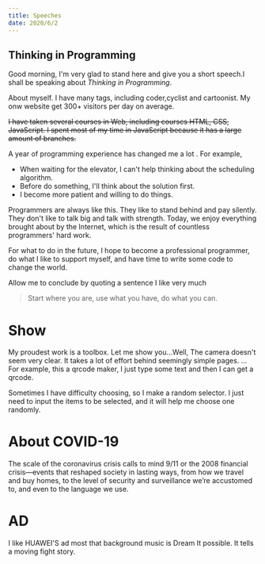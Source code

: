 ```yaml
---
title: Speeches
date: 2020/6/2
---
```


## Thinking in Programming

Good morning, I'm very glad to stand here and give you a short speech.I shall be speaking about _Thinking in Programming_.

About myself. I have many tags, including coder,cyclist and cartoonist. My onw website get 300+ visitors per day on average.

<s>
I have taken several courses in Web, including courses HTML, CSS, JavaScript. I spent most of my time in JavaScript because it has a large amount of branches. 
</s>

A year of programming experience has changed me a lot
. For example,

-   When waiting for the elevator, I can't help thinking about the scheduling algorithm.
-   Before do something, I'll think about the solution first.
-   I become more patient and willing to do things.

Programmers are always like this. They like to stand behind and pay silently. They don't like to talk big and talk with strength. Today, we enjoy everything brought about by the Internet, which is the result of countless programmers' hard work.

For what to do in the future, I hope to become a professional programmer, do what I like to support myself, and have time to write some code to change the world.

Allow me to conclude by quoting a sentence I like very much

> Start where you are, use what you have, do what you can.

# Show

My proudest work is a toolbox. Let me show you...Well, The camera doesn't seem very clear. It takes a lot of effort behind seemingly simple pages. ... For example, this a qrcode maker, I just type some text and then I can get a qrcode.

Sometimes I have difficulty choosing, so I make a random selector. I just need to input the items to be selected, and it will help me choose one randomly.

# About COVID-19

The scale of the coronavirus crisis calls to mind 9/11 or the 2008 financial crisis—events that reshaped society in lasting ways, from how we travel and buy homes, to the level of security and surveillance we’re accustomed to, and even to the language we use.

# AD

I like HUAWEI'S ad most that background music is Dream It possible. It tells a moving fight story.
